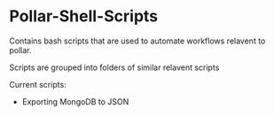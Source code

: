 # Pollar-Shell-Scripts

Contains bash scripts that are used to automate workflows relavent to pollar.

Scripts are grouped into folders of similar relavent scripts

Current scripts:
- Exporting MongoDB to JSON
